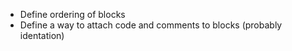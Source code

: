 -   Define ordering of blocks
-   Define a way to attach code and comments to blocks (probably
    identation)
